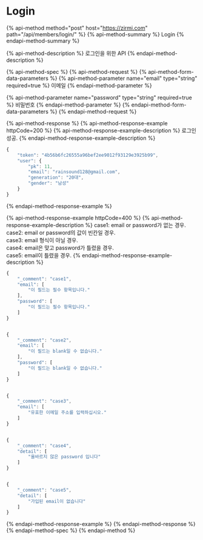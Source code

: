 # Login

{% api-method method="post" host="https://zirmi.com" path="/api/members/login/" %}
{% api-method-summary %}
Login
{% endapi-method-summary %}

{% api-method-description %}
로그인을 위한 API
{% endapi-method-description %}

{% api-method-spec %}
{% api-method-request %}
{% api-method-form-data-parameters %}
{% api-method-parameter name="email" type="string" required=true %}
이메일
{% endapi-method-parameter %}

{% api-method-parameter name="password" type="string" required=true %}
비밀번호
{% endapi-method-parameter %}
{% endapi-method-form-data-parameters %}
{% endapi-method-request %}

{% api-method-response %}
{% api-method-response-example httpCode=200 %}
{% api-method-response-example-description %}
로그인 성공.
{% endapi-method-response-example-description %}

```javascript
{
    "token": "4b56b6fc26555a96bef2ee9012f93129e3925b99",
    "user": {
        "pk": 11,
        "email": "rainsound128@gmail.com",
        "generation": "20대",
        "gender": "남성"
    }
}
```
{% endapi-method-response-example %}

{% api-method-response-example httpCode=400 %}
{% api-method-response-example-description %}
case1: email or password가 없는 경우.   
case2: email or password의 값이 빈칸일 경우.   
case3: email 형식이 아닐 경우.   
case4: email은 맞고 password가 틀렸을 경우.   
case5: email이 틀렸을 경우.
{% endapi-method-response-example-description %}

```javascript
{
    "_comment": "case1",
    "email": [
        "이 필드는 필수 항목입니다."
    ],
    "password": [
        "이 필드는 필수 항목입니다."
    ]
}


{
    "_comment": "case2",
    "email": [
        "이 필드는 blank일 수 없습니다."
    ],
    "password": [
        "이 필드는 blank일 수 없습니다."
    ]
}


{
    "_comment": "case3",
    "email": [
        "유효한 이메일 주소를 입력하십시오."
    ]
}


{
    "_comment": "case4",
    "detail": [
        "올바르지 않은 password 입니다"
    ]
}


{
    "_comment": "case5",
    "detail": [
        "가입된 email이 없습니다"
    ]
}
```
{% endapi-method-response-example %}
{% endapi-method-response %}
{% endapi-method-spec %}
{% endapi-method %}


